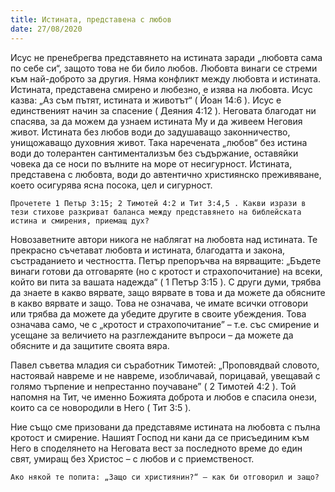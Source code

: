 ```yaml
---
title: Истината, представена с любов
date: 27/08/2020
---
```


Исус не пренебрегва представянето на истината заради „любовта сама по себе си“, защото това не би било любов. Любовта винаги се стреми към най-доброто за другия. Няма конфликт между любовта и истината. Истината, представена смирено и любезно, е изява на любовта. Исус казва: „Аз съм пътят, истината и животът“ ( Йоан 14:6 ). Исус е единственият начин за спасение ( Деяния 4:12 ). Неговата благодат ни спасява, за да можем да узнаем истината Му и да живеем Неговия живот. Истината без любов води до задушаващо законничество, унищожаващо духовния живот. Така наречената „любов“ без истина води до толерантен сантиментализъм без съдържание, оставяйки човека да се носи по вълните на море от несигурност. Истината, представена с любовта, води до автентично християнско преживяване, което осигурява ясна посока, цел и сигурност.

`Прочетете 1 Петър 3:15; 2 Тимотей 4:2 и Тит 3:4,5 . Какви изрази в тези стихове разкриват баланса между представянето на библейската истина и смирения, приемащ дух?`

Новозаветните автори никога не наблягат на любовта над истината. Те прекрасно съчетават любовта и истината, благодатта и закона, състраданието и честността. Петър препоръчва на вярващите: „Бъдете винаги готови да отговаряте (но с кротост и страхопочитание) на всеки, който ви пита за вашата надежда“ ( 1 Петър 3:15 ). С други думи, трябва да знаете в какво вярвате, защо вярвате в това и да можете да обясните в какво вярвате и защо. Това не означава, че имате всички отговори или трябва да можете да убедите другите в своите убеждения. Това означава само, че с „кротост и страхопочитание” – т.е. със смирение и усещане за величието на разглежданите въпроси – да можете да обясните и да защитите своята вяра.

Павел съветва младия си съработник Тимотей: „Проповядвай словото, настоявай навреме и не навреме, изобличавай, порицавай, увещавай с голямо търпение и непрестанно поучаване” ( 2 Тимотей 4:2 ). Той напомня на Тит, че именно Божията доброта и любов е спасила онези, които са се новородили в Него ( Тит 3:5 ).

Ние също сме призовани да представяме истината на любовта с пълна кротост и смирение. Нашият Господ ни кани да се присъединим към Него в споделянето на Неговата вест за последното време до един свят, умиращ без Христос – с любов и с приемственост.

`Ако някой те попита: „Защо си християнин?“ – как би отговорил и защо?`